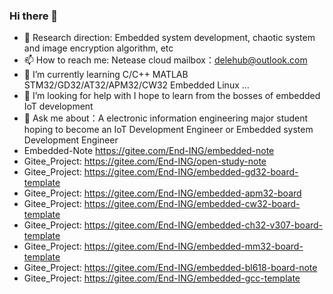 ### Hi there 👋
- 🌱 Research direction: Embedded system development, chaotic system and image encryption algorithm, etc
- 📫 How to reach me: Netease cloud mailbox：delehub@outlook.com
- 🌱 I’m currently learning  C/C++ MATLAB STM32/GD32/AT32/APM32/CW32 Embedded Linux ...
- 🤔 I’m looking for help with I hope to learn from the bosses of embedded IoT development
- 💬 Ask me about：A electronic information engineering major student hoping to become an IoT Development Engineer or Embedded system Development Engineer
- Embedded-Note https://gitee.com/End-ING/embedded-note
- Gitee_Project: https://gitee.com/End-ING/open-study-note
- Gitee_Project: https://gitee.com/End-ING/embedded-gd32-board-template
- Gitee_Project: https://gitee.com/End-ING/embedded-apm32-board
- Gitee_Project: https://gitee.com/End-ING/embedded-cw32-board-template
- Gitee_Project: https://gitee.com/End-ING/embedded-ch32-v307-board-template
- Gitee_Project: https://gitee.com/End-ING/embedded-mm32-board-template
- Gitee_Project: https://gitee.com/End-ING/embedded-bl618-board-note
- Gitee_Project: https://gitee.com/End-ING/embedded-gcc-template

